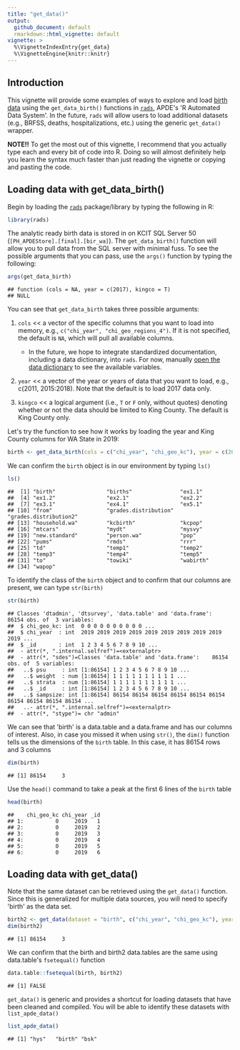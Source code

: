 ```yaml
---
title: "get_data()"
output:
  github_document: default
  rmarkdown::html_vignette: default
vignette: >
  %\VignetteIndexEntry{get_data}
  %\VignetteEngine{knitr::knitr}
---
```


## Introduction
This vignette will provide some examples of ways to explore and load [birth data](https://github.com/PHSKC-APDE/DOHdata/tree/master/ETL/birth) using the `get_data_birth()` functions in [`rads`](https://github.com/PHSKC-APDE/rads), APDE's 'R Automated Data System'. In the future, `rads` will allow users to load additional datasets (e.g., BRFSS, deaths, hospitalizations, etc.) using the generic `get_data()` wrapper.

**NOTE!!** To get the most out of this vignette, I recommend that you actually type each and every bit of code into R. Doing so will almost definitely help you learn the syntax much faster than just reading the vignette or copying and pasting the code.

## Loading data with get_data_birth()
Begin by loading the [`rads`](https://github.com/PHSKC-APDE/rads) package/library by typing the following in R:

```r
library(rads)
```

The analytic ready birth data is stored in on KCIT SQL Server 50 (`[PH_APDEStore].[final].[bir_wa]`). The `get_data_birth()` function will allow you to pull data from the SQL server with minimal fuss. To see the possible arguments that you can pass, use the `args()` function by typing the following:

```r
args(get_data_birth)
```

```
## function (cols = NA, year = c(2017), kingco = T) 
## NULL
```
You can see that `get_data_birth` takes three possible arguments:

1) `cols` << a vector of the specific columns that you want to load into memory, e.g., `c("chi_year", "chi_geo_regions_4")`. If it is not specified, the default is `NA`, which will pull all available columns. 
    * In the future, we hope to integrate standardized documentation, including a data dictionary, into `rads`. For now, manually [open the data dictionary](https://github.com/PHSKC-APDE/DOHdata/blob/master/ETL/birth/ref/ref_bir_user_dictionary_final.csv) to see the available variables.
    
2) `year` << a vector of the year or years of data that you want to load, e.g., c(2011, 2015:2018). Note that the default is to load 2017 data only. 

3) `kingco` << a logical argument (i.e., `T` or `F` only, without quotes) denoting whether or not the data should be limited to King County. The default is King County only. 

Let's try the function to see how it works by loading the year and King County columns for WA State in 2019:

```r
birth <- get_data_birth(cols = c("chi_year", "chi_geo_kc"), year = c(2019), kingco = F)
```

We can confirm the `birth` object is in our environment by typing `ls()`

```r
ls() 
```

```
##  [1] "birth"                "births"               "ex1.1"               
##  [4] "ex1.2"                "ex2.1"                "ex2.2"               
##  [7] "ex3.1"                "ex4.1"                "ex5.1"               
## [10] "from"                 "grades.distribution"  "grades.distribution2"
## [13] "household.wa"         "kcbirth"              "kcpop"               
## [16] "mtcars"               "mydt"                 "mysvy"               
## [19] "new.standard"         "person.wa"            "pop"                 
## [22] "pums"                 "rmds"                 "rrr"                 
## [25] "td"                   "temp1"                "temp2"               
## [28] "temp3"                "temp4"                "temp5"               
## [31] "to"                   "towiki"               "wabirth"             
## [34] "wapop"
```

To identify the class of the `birth` object and to confirm that our columns are present, we can type `str(birth)`

```r
str(birth) 
```

```
## Classes 'dtadmin', 'dtsurvey', 'data.table' and 'data.frame':	86154 obs. of  3 variables:
##  $ chi_geo_kc: int  0 0 0 0 0 0 0 0 0 0 ...
##  $ chi_year  : int  2019 2019 2019 2019 2019 2019 2019 2019 2019 2019 ...
##  $ _id       : int  1 2 3 4 5 6 7 8 9 10 ...
##  - attr(*, ".internal.selfref")=<externalptr> 
##  - attr(*, "sdes")=Classes 'data.table' and 'data.frame':	86154 obs. of  5 variables:
##   ..$ psu     : int [1:86154] 1 2 3 4 5 6 7 8 9 10 ...
##   ..$ weight  : num [1:86154] 1 1 1 1 1 1 1 1 1 1 ...
##   ..$ strata  : num [1:86154] 1 1 1 1 1 1 1 1 1 1 ...
##   ..$ _id     : int [1:86154] 1 2 3 4 5 6 7 8 9 10 ...
##   ..$ sampsize: int [1:86154] 86154 86154 86154 86154 86154 86154 86154 86154 86154 86154 ...
##   ..- attr(*, ".internal.selfref")=<externalptr> 
##  - attr(*, "stype")= chr "admin"
```

We can see that 'birth' is a data.table and a data.frame and has our columns of interest. Also, in case you missed it when using `str()`, the `dim()` function tells us the dimensions of the `birth` table. In this case, it has 86154 rows and 3 columns

```r
dim(birth) 
```

```
## [1] 86154     3
```

Use the `head()` command to take a peak at the first 6 lines of the `birth` table

```r
head(birth) 
```

```
##    chi_geo_kc chi_year _id
## 1:          0     2019   1
## 2:          0     2019   2
## 3:          0     2019   3
## 4:          0     2019   4
## 5:          0     2019   5
## 6:          0     2019   6
```


## Loading data with get_data()

Note that the same dataset can be retrieved using the `get_data()` function. Since this is generalized for multiple data sources, you will need to specify 'birth' as the data set.

```r
birth2 <- get_data(dataset = "birth", c("chi_year", "chi_geo_kc"), year = c(2019), kingco = F)
dim(birth2)
```

```
## [1] 86154     3
```

We can confirm that the birth and birth2 data.tables are the same using data.table's `fsetequal()` function 

```r
data.table::fsetequal(birth, birth2)
```

```
## [1] FALSE
```

`get_data()` is generic and provides a shortcut for loading datasets that have been cleaned and compiled. You will be able to identify these datasets with `list_apde_data()`

```r
list_apde_data()
```

```
## [1] "hys"   "birth" "bsk"
```







